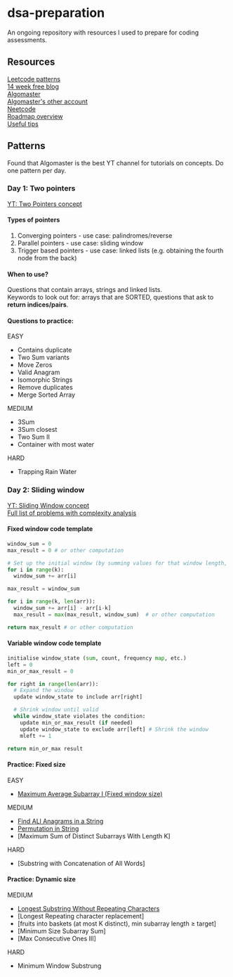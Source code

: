 # dsa-preparation
An ongoing repository with resources I used to prepare for coding assessments.

## Resources
[Leetcode patterns](https://seanprashad.com/leetcode-patterns)  
[14 week free blog](https://veedaily19.substack.com/p/master-dsa-in-14-weeks?open=false#§week-two-pointers-and-fast-and-slow-pointers)  
[Algomaster](https://algomaster.io/practice/dsa-patterns)  
[Algomaster's other account](https://youtu.be/DjYZk8nrXVY?si=c-yEpxZ9WHwaxSq7)  
[Neetcode](https://neetcode.io/practice)  
[Roadmap overview](https://roadmap.sh/datastructures-and-algorithms)  
[Useful tips](https://aman.ai/code/)

## Patterns
Found that Algomaster is the best YT channel for tutorials on concepts. Do one pattern per day.  
### Day 1: Two pointers
[YT: Two Pointers concept](https://www.youtube.com/watch?v=QzZ7nmouLTI)

#### Types of pointers
1. Converging pointers - use case: palindromes/reverse
2. Parallel pointers - use case: sliding window
3. Trigger based pointers - use case: linked lists (e.g. obtaining the fourth node from the back)

#### When to use?
Questions that contain arrays, strings and linked lists.  
Keywords to look out for: arrays that are SORTED, questions that ask to **return indices/pairs**.
#### Questions to practice:

EASY
- Contains duplicate
- Two Sum variants
- Move Zeros
- Valid Anagram
- Isomorphic Strings
- Remove duplicates
- Merge Sorted Array 

MEDIUM
- 3Sum
- 3Sum closest
- Two Sum II
- Container with most water

HARD
- Trapping Rain Water

### Day 2: Sliding window
[YT: Sliding Window concept](https://www.youtube.com/watch?v=y2d0VHdvfdc&t=81s)  
[Full list of problems with complexity analysis](https://aman.ai/code/sliding-window)
#### Fixed window code template
```python
window_sum = 0
max_result = 0 # or other computation

# Set up the initial window (by summing values for that window length, k)
for i in range(k):
  window_sum += arr[i]

max_result = window_sum

for i in range(k, len(arr)):
  window_sum += arr[i] - arr[i-k]
  max_result = max(max_result, window_sum)  # or other computation

return max_result # or other computation
```
#### Variable window code template
```python
initialise window_state (sum, count, frequency map, etc.)
left = 0
min_or_max_result = 0

for right in range(len(arr)):
  # Expand the window
  update window_state to include arr[right]

  # Shrink window until valid
  while window_state violates the condition:
    update min_or_max_result (if needed)
    update window_state to exclude arr[left] # Shrink the window
    mleft += 1

return min_or_max result
```
#### Practice: Fixed size
EASY
- [Maximum Average Subarray I (Fixed window size)](https://leetcode.com/problems/maximum-average-subarray-i)

MEDIUM
- [Find ALl Anagrams in a String](leetcode.com/problems/find-all-anagrams-in-a-string)
- [Permutation in String](https://leetcode.com/problems/permutation-in-string)
- [Maximum Sum of Distinct Subarrays With Length K]

HARD
- [Substring with Concatenation of All Words]

#### Practice: Dynamic size
MEDIUM
- [Longest Substring Without Repeating Characters](https://leetcode.com/problems/longest-substring-without-repeating-characters)
- [Longest Repeating character replacement]
- [fruits into baskets (at most K distinct), min subarray length ≥ target]
- [Minimum Size Subarray Sum]
- [Max Consecutive Ones III]

HARD
- Minimum Window Substrung
